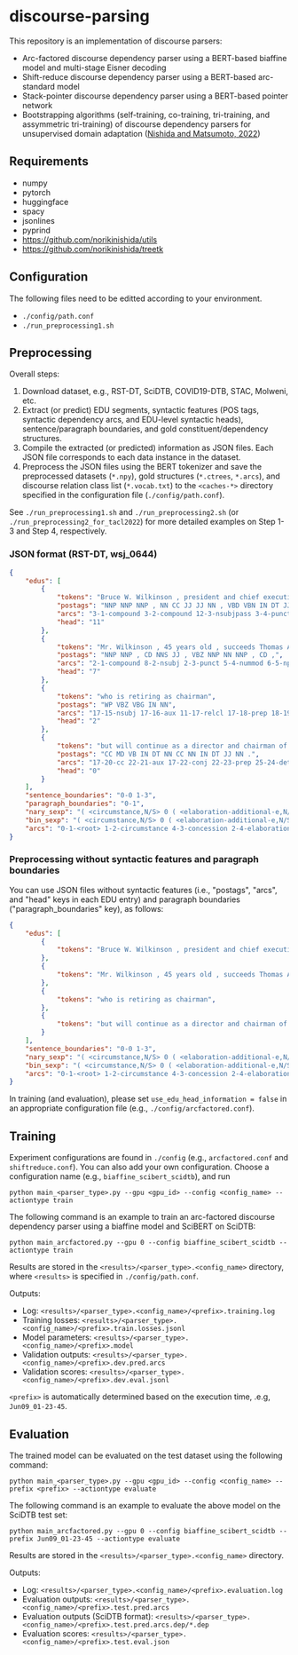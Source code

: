 # discourse-parsing

This repository is an implementation of discourse parsers:

- Arc-factored discourse dependency parser using a BERT-based biaffine model and multi-stage Eisner decoding
- Shift-reduce discourse dependency parser using a BERT-based arc-standard model
- Stack-pointer discourse dependency parser using a BERT-based pointer network
- Bootstrapping algorithms (self-training, co-training, tri-training, and assymmetric tri-training) of discourse dependency parsers for unsupervised domain adaptation ([Nishida and Matsumoto, 2022](https://doi.org/10.1162/tacl_a_00451))

## Requirements

- numpy
- pytorch
- huggingface
- spacy
- jsonlines
- pyprind
- https://github.com/norikinishida/utils
- https://github.com/norikinishida/treetk

## Configuration

The following files need to be editted according to your environment.

- `./config/path.conf`
- `./run_preprocessing1.sh`

## Preprocessing

Overall steps:

1. Download dataset, e.g., RST-DT, SciDTB, COVID19-DTB, STAC, Molweni, etc.
1. Extract (or predict) EDU segments, syntactic features (POS tags, syntactic dependency arcs, and EDU-level syntactic heads), sentence/paragraph boundaries, and gold constituent/dependency structures.
1. Compile the extracted (or predicted) information as JSON files. Each JSON file corresponds to each data instance in the dataset.
1. Preprocess the JSON files using the BERT tokenizer and save the preprocessed datasets (`*.npy`), gold structures (`*.ctrees`, `*.arcs`), and discourse relation class list (`*.vocab.txt`) to the `<caches-*>` directory specified in the configuration file (`./config/path.conf`).

See `./run_preprocessing1.sh` and `./run_preprocessing2.sh` (or `./run_preprocessing2_for_tacl2022`) for more detailed examples on Step 1-3 and Step 4, respectively.

### JSON format (RST-DT, wsj\_0644)

```json
{
    "edus": [
        {
            "tokens": "Bruce W. Wilkinson , president and chief executive officer , was named to the additional post of chairman of this architectural and design services concern .",
            "postags": "NNP NNP NNP , NN CC JJ JJ NN , VBD VBN IN DT JJ NN IN NN IN DT JJ CC NN NNS NN .",
            "arcs": "3-1-compound 3-2-compound 12-3-nsubjpass 3-4-punct 3-5-appos 5-6-cc 9-7-amod 9-8-amod 5-9-conj 3-10-punct 12-11-auxpass 0-12-ROOT 12-13-prep 16-14-det 16-15-amod 13-16-pobj 16-17-prep 17-18-pobj 18-19-prep 25-20-det 25-21-amod 21-22-cc 24-23-compound 21-24-conj 19-25-pobj 12-26-punct",
            "head": "11"
        },
        {
            "tokens": "Mr. Wilkinson , 45 years old , succeeds Thomas A. Bullock , 66 ,",
            "postags": "NNP NNP , CD NNS JJ , VBZ NNP NN NNP , CD ,",
            "arcs": "2-1-compound 8-2-nsubj 2-3-punct 5-4-nummod 6-5-npadvmod 2-6-amod 2-7-punct 0-8-ROOT 11-9-compound 11-10-compound 8-11-dobj 11-12-punct 11-13-appos 11-14-punct",
            "head": "7"
        },
        {
            "tokens": "who is retiring as chairman",
            "postags": "WP VBZ VBG IN NN",
            "arcs": "17-15-nsubj 17-16-aux 11-17-relcl 17-18-prep 18-19-pobj",
            "head": "2"
        },
        {
            "tokens": "but will continue as a director and chairman of the executive committee .",
            "postags": "CC MD VB IN DT NN CC NN IN DT JJ NN .",
            "arcs": "17-20-cc 22-21-aux 17-22-conj 22-23-prep 25-24-det 23-25-pobj 25-26-cc 25-27-conj 25-28-prep 31-29-det 31-30-amod 28-31-pobj 8-32-punct",
            "head": "0"
        }
    ],
    "sentence_boundaries": "0-0 1-3",
    "paragraph_boundaries": "0-1",
    "nary_sexp": "( <circumstance,N/S> 0 ( <elaboration-additional-e,N/S> 1 ( <concession,S/N> 2 3 ) ) )",
    "bin_sexp": "( <circumstance,N/S> 0 ( <elaboration-additional-e,N/S> 1 ( <concession,S/N> 2 3 ) ) )",
    "arcs": "0-1-<root> 1-2-circumstance 4-3-concession 2-4-elaboration-additional-e"
}
```

### Preprocessing without syntactic features and paragraph boundaries

You can use JSON files without syntactic features (i.e., "postags", "arcs", and "head" keys in each EDU entry) and paragraph boundaries ("paragraph_boundaries" key), as follows:

```json
{
    "edus": [
        {
            "tokens": "Bruce W. Wilkinson , president and chief executive officer , was named to the additional post of chairman of this architectural and design services concern .",
        },
        {
            "tokens": "Mr. Wilkinson , 45 years old , succeeds Thomas A. Bullock , 66 ,",
        },
        {
            "tokens": "who is retiring as chairman",
        },
        {
            "tokens": "but will continue as a director and chairman of the executive committee .",
        }
    ],
    "sentence_boundaries": "0-0 1-3",
    "nary_sexp": "( <circumstance,N/S> 0 ( <elaboration-additional-e,N/S> 1 ( <concession,S/N> 2 3 ) ) )",
    "bin_sexp": "( <circumstance,N/S> 0 ( <elaboration-additional-e,N/S> 1 ( <concession,S/N> 2 3 ) ) )",
    "arcs": "0-1-<root> 1-2-circumstance 4-3-concession 2-4-elaboration-additional-e"
}

```

In training (and evaluation), please set ```use_edu_head_information = false``` in an appropriate configuration file (e.g., `./config/arcfactored.conf`).

## Training

Experiment configurations are found in `./config` (e.g., `arcfactored.conf` and `shiftreduce.conf`).
You can also add your own configuration.
Choose a configuration name (e.g., `biaffine_scibert_scidtb`), and run

```
python main_<parser_type>.py --gpu <gpu_id> --config <config_name> --actiontype train
```

The following command is an example to train an arc-factored discourse dependency parser using a biaffine model and SciBERT on SciDTB:

```
python main_arcfactored.py --gpu 0 --config biaffine_scibert_scidtb --actiontype train
```

Results are stored in the `<results>/<parser_type>.<config_name>` directory, where `<results>` is specified in `./config/path.conf`.

Outputs:
- Log: `<results>/<parser_type>.<config_name>/<prefix>.training.log`
- Training losses: `<results>/<parser_type>.<config_name>/<prefix>.train.losses.jsonl`
- Model parameters: `<results>/<parser_type>.<config_name>/<prefix>.model`
- Validation outputs: `<results>/<parser_type>.<config_name>/<prefix>.dev.pred.arcs`
- Validation scores: `<results>/<parser_type>.<config_name>/<prefix>.dev.eval.jsonl`

`<prefix>` is automatically determined based on the execution time, .e.g, `Jun09_01-23-45`.

## Evaluation

The trained model can be evaluated on the test dataset using the following command:

```
python main_<parser_type>.py --gpu <gpu_id> --config <config_name> --prefix <prefix> --actiontype evaluate
```

The following command is an example to evaluate the above model on the SciDTB test set:

```
python main_arcfactored.py --gpu 0 --config biaffine_scibert_scidtb --prefix Jun09_01-23-45 --actiontype evaluate
```

Results are stored in the `<results>/<parser_type>.<config_name>` directory.

Outputs:

- Log: `<results>/<parser_type>.<config_name>/<prefix>.evaluation.log`
- Evaluation outputs: `<results>/<parser_type>.<config_name>/<prefix>.test.pred.arcs`
- Evaluation outputs (SciDTB format): `<results>/<parser_type>.<config_name>/<prefix>.test.pred.arcs.dep/*.dep`
- Evaluation scores: `<results>/<parser_type>.<config_name>/<prefix>.test.eval.json`


